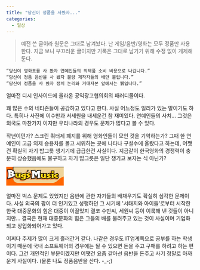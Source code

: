 ```yaml
---
title: "당신이 정품을 사봤자..."
categories:
  - 일상
---
```


> 예전 쓴 글이라 원문은 그대로 남겨놨다. 난 게임/음반/영화는 모두 정품만 사용한다. 지금 보니 부끄러운 글이지만 기록은 그대로 남기기 위해 수정 없이 게제해 둔다.

```
“당신이 영화표를 사 봤자 연예인들의 외제품 소비 비용으로 나갑니다.”  
“당신이 정품 음반을 사 봤자 불량 제작자들의 배만 불립니다.”  
“당신이 정품을 사 봤자 정치 논리와 거대자본 앞에서는 뷁입니다.”
```

얼마전 디시 인사이드에 올라온 공익광고협의회의 패러디물이다.  
  
꽤 많은 수의 네티즌들이 공감하고 있다고 한다. 사실 어느정도 일리가 있는 말이기도 하다. 특히나 사진에 이수만과 서세원을 내세운건 참 재미있다. 연예인들의 사치... 그것은 외국도 마찬가지 이지만 우리나라의 경우도 문제가 많다고 볼 수 있다.  
  
작년이던가? 스크린 쿼터제 폐지를 위해 영화인들이 모인 것을 기억하는가? 그때 한 연예인이 고급 외제 승용차를 몰고 시위하는 곳에 나타나 구설수에 올랐다고 하는데, 어쨋건 확실히 자기 밥그릇 챙기기에 급급한건 사실이다. 지금같이 한국영화의 경쟁력이 충분히 상승했음에도 불구하고 자기 밥그릇은 일단 챙기고 보자는 식 아닌가?  
  
![](/assets/images/posts/2004/09/ek200000000045.gif)

얼마전 벅스 문제도 있었지만 음반에 관한 자기들의 배채우기도 확실히 심각한 문제이다. 사실 외국의 팝이 더 인기있고 성행하던 그 시기에 '서태지와 아이들'로부터 시작한 한국 대중문화의 힘은 대중이 이끌었지 결코 수만씨, 세원씨 등이 이룩해 낸 것들이 아니지만... 결국은 현재 대중문화의 힘은 그들의 배를 불려주고 있는 것이 사실이며 기업화되고 상업화되어가고 있다.  
  
어쩌다 주제가 많이 크게 흘러간거 같다. 나같은 경우도 IT업계쪽으로 공부를 하는 학생이기 때문에 국내 소프트웨어의 경우에는 될 수 있으면 돈을 주고 구매를 하려고 하는 편이다. 그건 개인적인 부분이겠지만 어쨋건 요즘 같아선 음반을 돈주고 사기 정말로 아까운게 사실이다. (물론 나도 정품음반을 산다. -_-;)
